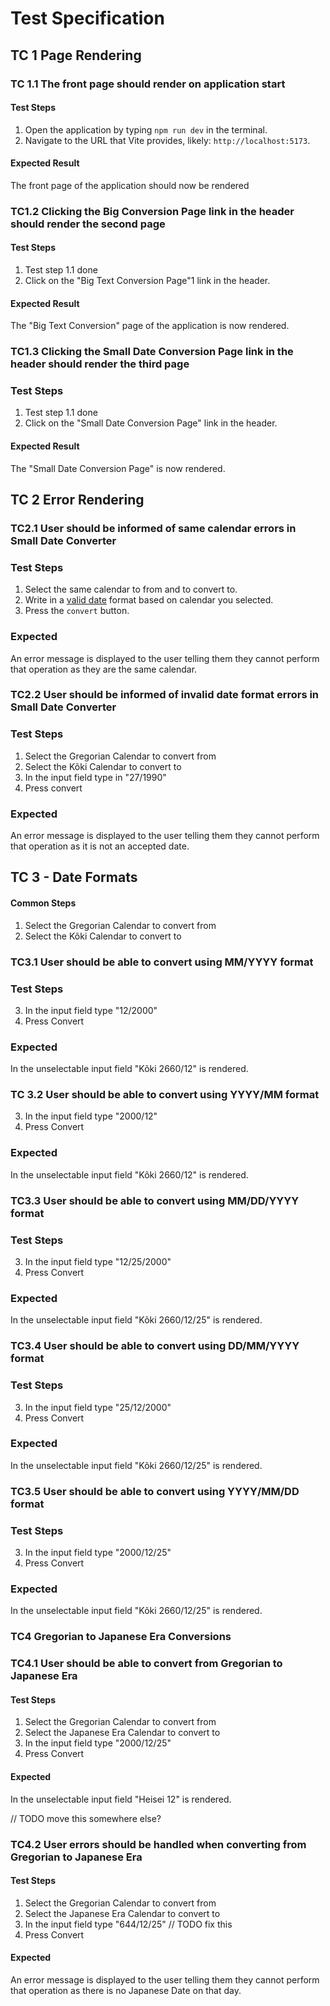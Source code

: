 # Test Specification

## TC 1 Page Rendering

### TC 1.1 The front page should render on application start

#### Test Steps

1. Open the application by typing `npm run dev` in the terminal.
2. Navigate to the URL that Vite provides, likely: `http://localhost:5173`.

#### Expected Result

The front page of the application should now be rendered

### TC1.2 Clicking the Big Conversion Page link in the header should render the second page

#### Test Steps

1. Test step 1.1 done
2. Click on the "Big Text Conversion Page"1 link in the header.

#### Expected Result

The "Big Text Conversion" page of the application is now rendered.

### TC1.3 Clicking the Small Date Conversion Page link in the header should render the third page

### Test Steps

1. Test step 1.1 done
2. Click on the "Small Date Conversion Page"  link in the header.

#### Expected Result

The "Small Date Conversion Page" is now rendered.

## TC 2 Error Rendering

### TC2.1 User should be informed of same calendar errors in Small Date Converter

### Test Steps

1. Select the same calendar to from and to convert to.
2. Write in a [valid date](https://github.com/IchanP/L3-DateConverter/issues/4) format based on calendar you selected.
3. Press the `convert` button.

### Expected

An error message is displayed to the user telling them they cannot perform that operation as they are the same calendar.

### TC2.2 User should be informed of invalid date format errors in Small Date Converter

### Test Steps

1. Select the Gregorian Calendar to convert from
2. Select the Kõki Calendar to convert to
3. In the input field type in "27/1990"
4. Press convert

### Expected

An error message is displayed to the user telling them they cannot perform that operation as it is not an accepted date.

## TC 3 - Date Formats

#### Common Steps

1. Select the Gregorian Calendar to convert from
2. Select the Kõki Calendar to convert to

### TC3.1 User should be able to convert using MM/YYYY format

### Test Steps

3. In the input field type "12/2000"
4. Press Convert

### Expected

In the unselectable input field "Kõki 2660/12" is rendered.

### TC 3.2 User should be able to convert using YYYY/MM format

3. In the input field type "2000/12"
4. Press Convert

### Expected

In the unselectable input field "Kõki 2660/12" is rendered.

### TC3.3 User should be able to convert using MM/DD/YYYY format

### Test Steps

3. In the input field type "12/25/2000"
4. Press Convert

### Expected

In the unselectable input field "Kõki 2660/12/25" is rendered.

### TC3.4 User should be able to convert using DD/MM/YYYY format

### Test Steps

3. In the input field type "25/12/2000"
4. Press Convert

### Expected

In the unselectable input field "Kõki 2660/12/25" is rendered.

### TC3.5 User should be able to convert using YYYY/MM/DD format

### Test Steps

3. In the input field type "2000/12/25"
4. Press Convert

### Expected

In the unselectable input field "Kõki 2660/12/25" is rendered.

### TC4 Gregorian to Japanese Era Conversions

### TC4.1 User should be able to convert from Gregorian to Japanese Era

#### Test Steps

1. Select the Gregorian Calendar to convert from
2. Select the Japanese Era Calendar to convert to
3. In the input field type "2000/12/25"
4. Press Convert

#### Expected

In the unselectable input field "Heisei 12" is rendered.

// TODO move this somewhere else?

### TC4.2 User errors should be handled when converting from Gregorian to Japanese Era

#### Test Steps

1. Select the Gregorian Calendar to convert from
2. Select the Japanese Era Calendar to convert to
3. In the input field type "644/12/25" // TODO fix this
4. Press Convert

#### Expected

An error message is displayed to the user telling them they cannot perform that operation as there is no Japanese Date on that day.
